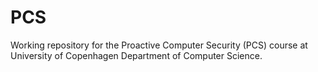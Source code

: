 PCS
===

Working repository for the Proactive Computer Security (PCS) course at University of Copenhagen Department of Computer Science.
